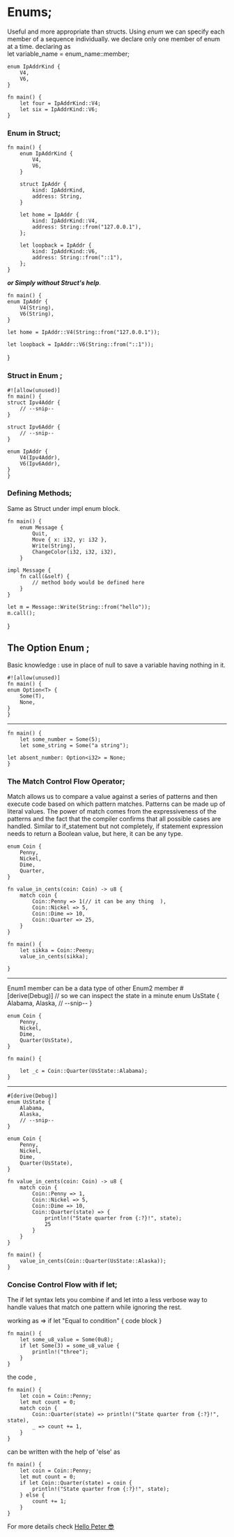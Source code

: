 # Enums;
Useful and more appropriate than structs. Using _enum_ we can specify each member of a sequence individually.
we declare only one member of enum at a time.
declaring as  
let variable_name = enum_name::member;

    enum IpAddrKind {
        V4,
        V6,
    }

    fn main() {
        let four = IpAddrKind::V4;
        let six = IpAddrKind::V6;
    }

### Enum in Struct;

    fn main() {
        enum IpAddrKind {
            V4,
            V6,
        }

        struct IpAddr {
            kind: IpAddrKind,
            address: String,
        }

        let home = IpAddr {
            kind: IpAddrKind::V4,
            address: String::from("127.0.0.1"),
        };

        let loopback = IpAddr {
            kind: IpAddrKind::V6,
            address: String::from("::1"),
        };
    }
*__or Simply without Struct's help__*.

    fn main() {
    enum IpAddr {
        V4(String),
        V6(String),
    }

    let home = IpAddr::V4(String::from("127.0.0.1"));

    let loopback = IpAddr::V6(String::from("::1"));
}

### Struct in Enum ;

    #![allow(unused)]
    fn main() {
    struct Ipv4Addr {
        // --snip--
    }

    struct Ipv6Addr {
        // --snip--
    }

    enum IpAddr {
        V4(Ipv4Addr),
        V6(Ipv6Addr),
    }
    }

### Defining Methods;

Same as Struct under impl enum block.

    fn main() {
        enum Message {
            Quit,
            Move { x: i32, y: i32 },
            Write(String),
            ChangeColor(i32, i32, i32),
        }

    impl Message {
        fn call(&self) {
            // method body would be defined here
        }
    }

    let m = Message::Write(String::from("hello"));
    m.call();
}

## The Option Enum ;
Basic knowledge : use in place of null to save a variable having nothing in it.


    #![allow(unused)]
    fn main() {
    enum Option<T> {
        Some(T),
        None,
    }
    }
------
    fn main() {
        let some_number = Some(5);
        let some_string = Some("a string");

    let absent_number: Option<i32> = None;
    }
### The Match Control Flow Operator;

Match allows us to compare a value against a series of patterns and then execute code based on which pattern matches. Patterns can be made up of literal values. The power of match comes from the expressiveness of the patterns and the fact that the compiler confirms that all possible cases are handled. Similar to if_statement but not completely, if statement expression needs to return a Boolean value, but here, it can be any type.

    enum Coin {
        Penny,
        Nickel,
        Dime,
        Quarter,
    }

    fn value_in_cents(coin: Coin) -> u8 {
        match coin {
            Coin::Penny => 1(// it can be any thing  ),
            Coin::Nickel => 5,
            Coin::Dime => 10,
            Coin::Quarter => 25,
        }
    }

    fn main() { 
        let sikka = Coin::Peeny;
        value_in_cents(sikka); 

    }
---
Enum1 member can be a data type of other Enum2 member
    #[derive(Debug)] // so we can inspect the state in a minute
    enum UsState {
        Alabama,
        Alaska,
        // --snip--
    }

    enum Coin {
        Penny,
        Nickel,
        Dime,
        Quarter(UsState),
    }

    fn main() {

        let _c = Coin::Quarter(UsState::Alabama);
    }

---

    #[derive(Debug)]
    enum UsState {
        Alabama,
        Alaska,
        // --snip--
    }

    enum Coin {
        Penny,
        Nickel,
        Dime,
        Quarter(UsState),
    }

    fn value_in_cents(coin: Coin) -> u8 {
        match coin {
            Coin::Penny => 1,
            Coin::Nickel => 5,
            Coin::Dime => 10,
            Coin::Quarter(state) => {
                println!("State quarter from {:?}!", state);
                25
            }
        }
    }

    fn main() {
        value_in_cents(Coin::Quarter(UsState::Alaska));
    }
### Concise Control Flow with if let;

The if let syntax lets you combine if and let into a less verbose way to handle values that match one pattern while ignoring the rest.

working as => if let "Equal to condition" { code block }


    fn main() {
        let some_u8_value = Some(0u8);
        if let Some(3) = some_u8_value {
            println!("three");
        }
    }

the code ,

      

    fn main() {
        let coin = Coin::Penny;
        let mut count = 0;
        match coin {
            Coin::Quarter(state) => println!("State quarter from {:?}!", state),
            _ => count += 1,
        }
    }

can be written with the help of 'else' as 


    fn main() {
        let coin = Coin::Penny;
        let mut count = 0;
        if let Coin::Quarter(state) = coin {
            println!("State quarter from {:?}!", state);
        } else {
            count += 1;
        }
    }
For more details check [Hello Peter 😎](https://doc.rust-lang.org/stable/book/ch06-00-enums.html)
